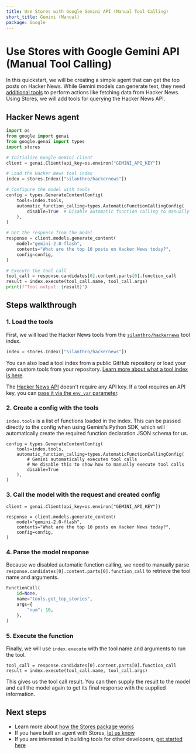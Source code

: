 ```yaml
---
title: Use Stores with Google Gemini API (Manual Tool Calling)
short_title: Gemini (Manual)
package: Google
---
```


# Use Stores with Google Gemini API (Manual Tool Calling)

In this quickstart, we will be creating a simple agent that can get the top posts on Hacker News. While Gemini models can generate text, they need [additional tools](https://ai.google.dev/gemini-api/docs/function-calling) to perform actions like fetching data from Hacker News. Using Stores, we will add tools for querying the Hacker News API.

## Hacker News agent

```python
import os
from google import genai
from google.genai import types
import stores

# Initialize Google Gemini client
client = genai.Client(api_key=os.environ["GEMINI_API_KEY"])

# Load the Hacker News tool index
index = stores.Index(["silanthro/hackernews"])

# Configure the model with tools
config = types.GenerateContentConfig(
    tools=index.tools,
    automatic_function_calling=types.AutomaticFunctionCallingConfig(
        disable=True  # Disable automatic function calling to manually execute tool calls
    ),
)

# Get the response from the model
response = client.models.generate_content(
    model="gemini-2.0-flash",
    contents="What are the top 10 posts on Hacker News today?",
    config=config,
)

# Execute the tool call
tool_call = response.candidates[0].content.parts[0].function_call
result = index.execute(tool_call.name, tool_call.args)
print(f"Tool output: {result}")

```

## Steps walkthrough

### 1. Load the tools

First, we will load the Hacker News tools from the [`silanthro/hackernews`](https://github.com/silanthro/hackernews) tool index.

```python
index = stores.Index(["silanthro/hackernews"])
```

You can also load a tool index from a public GitHub repository or load your own custom tools from your repository. [Learn more about what a tool index is here](/docs/guide/_index/what_is_an_index).

The [Hacker News API](https://github.com/HackerNews/API) doesn't require any API key. If a tool requires an API key, you can [pass it via the `env_var` parameter](/docs/guide/remote_index/environment_variables).

### 2. Create a config with the tools

`index.tools` is a list of functions loaded in the index. This can be passed directly to the config when using Gemini's Python SDK, which will automatically create the required function declaration JSON schema for us.

```python{2}
config = types.GenerateContentConfig(
    tools=index.tools,
    automatic_function_calling=types.AutomaticFunctionCallingConfig(
        # Gemini automatically executes tool calls
        # We disable this to show how to manually execute tool calls
        disable=True
    ),
)
```

### 3. Call the model with the request and created config

```python{5-6}
client = genai.Client(api_key=os.environ["GEMINI_API_KEY"])

response = client.models.generate_content(
    model="gemini-2.0-flash",
    contents="What are the top 10 posts on Hacker News today?",
    config=config,
)
```

### 4. Parse the model response

Because we disabled automatic function calling, we need to manually parse `response.candidates[0].content.parts[0].function_call` to retrieve the tool name and arguments.

```python {3-6} [response.candidates[0\\].content.parts[0\\].function_call]
FunctionCall(
    id=None,
    name="tools.get_top_stories",
    args={
        "num": 10,
    },
)
```

### 5. Execute the function

Finally, we will use `index.execute` with the tool name and arguments to run the tool.

```python{2}
tool_call = response.candidates[0].content.parts[0].function_call
result = index.execute(tool_call.name, tool_call.args)
```

This gives us the tool call result. You can then supply the result to the model and call the model again to get its final response with the supplied information.

## Next steps

- Learn more about [how the Stores package works](/docs/guide)
- If you have built an agent with Stores, [let us know](http://twitter.com/alfred_lua)
- If you are interested in building tools for other developers, [get started here](/docs/contribute)
